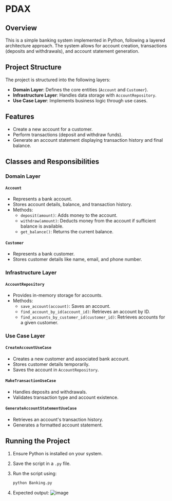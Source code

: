 # PDAX

## Overview
This is a simple banking system implemented in Python, following a layered architecture approach. The system allows for account creation, transactions (deposits and withdrawals), and account statement generation.

## Project Structure
The project is structured into the following layers:

- **Domain Layer**: Defines the core entities (`Account` and `Customer`).
- **Infrastructure Layer**: Handles data storage with `AccountRepository`.
- **Use Case Layer**: Implements business logic through use cases.

## Features
- Create a new account for a customer.
- Perform transactions (deposit and withdraw funds).
- Generate an account statement displaying transaction history and final balance.

## Classes and Responsibilities
### Domain Layer
#### `Account`
- Represents a bank account.
- Stores account details, balance, and transaction history.
- Methods:
  - `deposit(amount)`: Adds money to the account.
  - `withdraw(amount)`: Deducts money from the account if sufficient balance is available.
  - `get_balance()`: Returns the current balance.

#### `Customer`
- Represents a bank customer.
- Stores customer details like name, email, and phone number.

### Infrastructure Layer
#### `AccountRepository`
- Provides in-memory storage for accounts.
- Methods:
  - `save_account(account)`: Saves an account.
  - `find_account_by_id(account_id)`: Retrieves an account by ID.
  - `find_accounts_by_customer_id(customer_id)`: Retrieves accounts for a given customer.

### Use Case Layer
#### `CreateAccountUseCase`
- Creates a new customer and associated bank account.
- Stores customer details temporarily.
- Saves the account in `AccountRepository`.

#### `MakeTransactionUseCase`
- Handles deposits and withdrawals.
- Validates transaction type and account existence.

#### `GenerateAccountStatementUseCase`
- Retrieves an account's transaction history.
- Generates a formatted account statement.

## Running the Project
1. Ensure Python is installed on your system.
2. Save the script in a `.py` file.
3. Run the script using:
   ```sh
   python Banking.py
   ```
4. Expected output:
![image](https://github.com/user-attachments/assets/def45f09-a493-48f9-ae34-5980c8c70241)

   ```

